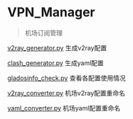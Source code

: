 # VPN_Manager
> 机场订阅管理

[v2ray_generator.py](https://github.com/Gc-Mall/VPN_Manager/blob/main/v2ray_generator.py) 生成v2ray配置

[clash_generator.py](https://github.com/Gc-Mall/VPN_Manager/blob/main/clash_generator.py) 生成yaml配置

[gladosinfo_check.py](https://github.com/Gc-Mall/VPN_Manager/blob/main/gladosinfo_check.py) 查看各配置使用情况

[v2ray_converter.py](https://github.com/Gc-Mall/VPN_Manager/blob/main/v2ray_converter.py) 机场v2ray配置重命名

[yaml_converter.py](https://github.com/Gc-Mall/VPN_Manager/blob/main/yaml_converter.py) 机场yaml配置重命名
